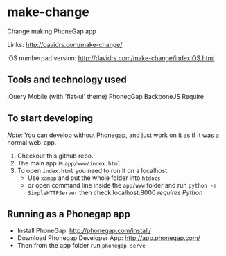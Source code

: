 make-change
===========

Change making PhoneGap app


Links: http://davidrs.com/make-change/

iOS numberpad version: http://davidrs.com/make-change/indexIOS.html


Tools and technology used
--------------------------

jQuery Mobile (with 'flat-ui' theme)
PhonegGap
BackboneJS
Require


To start developing
--------------------

*Note:* You can develop without Phonegap, and just work on it as if it was a normal web-app.

1. Checkout this github repo.
2. The main app is `app/www/index.html` 
3. To open `index.html` you need to run it on a localhost. 
    - Use `xampp` and put the whole folder into `htdocs`
    - *or* open command line inside the `app/www` folder and run `python -m SimpleHTTPServer` then check localhost:8000 *requires Python*


Running as a Phonegap app
-------------------

- Install PhoneGap: http://phonegap.com/install/
- Download Phonegap Developer App: http://app.phonegap.com/
- Then from the app folder run `phonegap serve`
